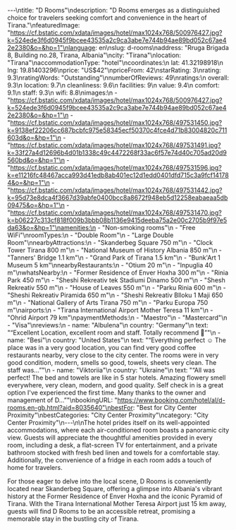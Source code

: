 ---\ntitle: "D Rooms"\ndescription: "D Rooms emerges as a distinguished choice for travelers seeking comfort and convenience in the heart of Tirana."\nfeaturedImage: "https://cf.bstatic.com/xdata/images/hotel/max1024x768/500976427.jpg?k=524ede3f6d0945f9bcee43535a2c9ca3abe7e744b94ae89bd052c67ae42e2380&o=&hp=1"\nlanguage: en\nslug: d-rooms\naddress: "Rruga Brigada 8, Building no.28, Tirana, Albania"\ncity: "Tirana"\nlocation: "Tirana"\naccommodationType: "hotel"\ncoordinates:\n  lat: 41.32198918\n  lng: 19.81403296\nprice: "US$42"\npriceFrom: 42\nstarRating: 3\nrating: 9.3\nratingWords: "Outstanding"\nnumberOfReviews: 49\nratings:\n  overall: 9.3\n  location: 9.7\n  cleanliness: 9.6\n  facilities: 9\n  value: 9.4\n  comfort: 9.1\n  staff: 9.3\n  wifi: 8.8\nimages:\n  - "https://cf.bstatic.com/xdata/images/hotel/max1024x768/500976427.jpg?k=524ede3f6d0945f9bcee43535a2c9ca3abe7e744b94ae89bd052c67ae42e2380&o=&hp=1"\n  - "https://cf.bstatic.com/xdata/images/hotel/max1024x768/497531450.jpg?k=9138ef22206cc687bcbfc975e58345ecf50370c4fce4d71b83004820c711603d&o=&hp=1"\n  - "https://cf.bstatic.com/xdata/images/hotel/max1024x768/497531491.jpg?k=33f27a4d12696b4d01b1338c49c4472268f33ac6f57e74d40c705ad20d9560bd&o=&hp=1"\n  - "https://cf.bstatic.com/xdata/images/hotel/max1024x768/497531596.jpg?k=e11216fc48467acca993d41edb8ab401ec12d1edd0401dfd715c3a9fcf141784&o=&hp=1"\n  - "https://cf.bstatic.com/xdata/images/hotel/max1024x768/497531442.jpg?k=95d73e8dca4f3667d39abfe0400bcc8a8672f948eb5d12258eabaeaa5db09475&o=&hp=1"\n  - "https://cf.bstatic.com/xdata/images/hotel/max1024x768/497531470.jpg?k=b06227c313cf818f009b3bbb08b1136e9415deeba75a2e00c2705b9f97e5da63&o=&hp=1"\namenities:\n  - "Non-smoking rooms"\n  - "Free WiFi"\nroomTypes:\n  - "Double Room"\n  - "Large Double Room"\nnearbyAttractions:\n  - "Skanderbeg Square 750 m"\n  - "Clock Tower Tirana 800 m"\n  - "National Museum of History Albania 850 m"\n  - "Tanners' Bridge 1.1 km"\n  - "Grand Park of Tirana 1.5 km"\n  - "Bunk'Art 1 Museum 5 km"\nnearbyRestaurants:\n  - "Otium 20 m"\n  - "Inpuglia 40 m"\nwhatsNearby:\n  - "Former Residence of Enver Hoxha 300 m"\n  - "Rinia Park 450 m"\n  - "Sheshi Rekreativ tek Stadiumi Dinamo 500 m"\n  - "Shesh Rekreativ 550 m"\n  - "House of Leaves 550 m"\n  - "Parku Rinia 600 m"\n  - "Sheshi Rekreativ Piramida 650 m"\n  - "Sheshi Rekreativ Blloku 1 Maji 650 m"\n  - "National Gallery of Arts Tirana 750 m"\n  - "Parku Europa 750 m"\nairports:\n  - "Tirana International Airport Mother Teresa 11 km"\n  - "Ohrid Airport 79 km"\npaymentMethods:\n  - "Maestro"\n  - "Mastercard"\n  - "Visa"\nreviews:\n  - name: "Albulena"\n    country: "Germany"\n    text: "“Excellent Location, excellent room and staff.
Totally recommend 💯”"\n  - name: "Besi"\n    country: "United States"\n    text: "“Everything perfect ☺️
The place was in a very good location, you can find very good coffee restaurants nearby, very close to the city center.
The rooms were in very good condition, modern, smells so good, towels, sheets very clean.
The staff was...”"\n  - name: "Viktoriia"\n    country: "Ukraine"\n    text: "“All was perfect! The bed and towels are like in 5 star hotels. Amazing flowery smell everywhere, very clean, modern, and good quality. Self check in is a great option I've experienced the first time.
Many thanks to the owner and management of D...”"\nbookingURL: "https://www.booking.com/hotel/al/d-rooms.en-gb.html?aid=8035640"\nbestFor: "Best for City Center Proximity"\nbestCategories: "City Center Proximity"\ncategory: "City Center Proximity"\n---\n\nThe hotel prides itself on its well-appointed accommodations, where each air-conditioned room boasts a panoramic city view. Guests will appreciate the thoughtful amenities provided in every room, including a desk, a flat-screen TV for entertainment, and a private bathroom stocked with fresh bed linen and towels for a comfortable stay. Additionally, the convenience of a fridge in each room adds a touch of home for travelers.

For those eager to delve into the local scene, D Rooms is conveniently located near Skanderbeg Square, offering a glimpse into Albania's vibrant history at the Former Residence of Enver Hoxha and the iconic Pyramid of Tirana. With the Tirana International Mother Teresa Airport just 15 km away, guests will find D Rooms to be an accessible retreat, promising a memorable stay in the bustling city of Tirana.
